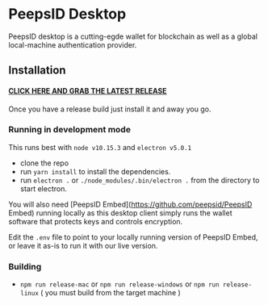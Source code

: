 # PeepsID Desktop

PeepsID desktop is a cutting-egde wallet for blockchain as well as a global local-machine authentication provider.

## Installation

#### [CLICK HERE AND GRAB THE LATEST RELEASE](https://github.com/peepsid/PeepsIDDesktop/releases)
Once you have a release build just install it and away you go.



### Running in development mode

This runs best with `node v10.15.3` and `electron v5.0.1`

- clone the repo
- run `yarn install` to install the dependencies.
- run `electron .` or `./node_modules/.bin/electron .` from the directory to start electron.

You will also need [PeepsID Embed](https://github.com/peepsid/PeepsID Embed) running locally as this desktop client simply runs the wallet
software that protects keys and controls encryption.

Edit the `.env` file to point to your locally running version of PeepsID Embed, or leave it as-is to run it with our live version.



### Building

- `npm run release-mac` or `npm run release-windows` or `npm run release-linux` ( you must build from the target machine )





